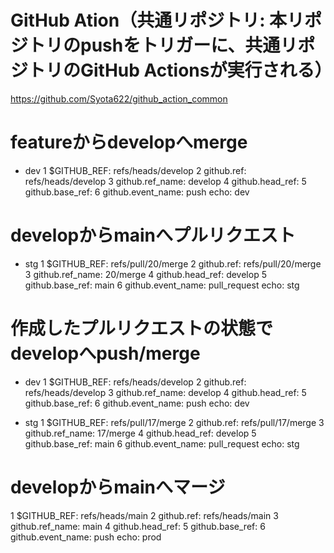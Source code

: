 # GitHub Ation（共通リポジトリ: 本リポジトリのpushをトリガーに、共通リポジトリのGitHub Actionsが実行される）
https://github.com/Syota622/github_action_common

# featureからdevelopへmerge
- dev
1 $GITHUB_REF: refs/heads/develop
2 github.ref: refs/heads/develop
3 github.ref_name: develop
4 github.head_ref:
5 github.base_ref:
6 github.event_name: push
echo: dev

# developからmainへプルリクエスト
- stg
1 $GITHUB_REF: refs/pull/20/merge
2 github.ref: refs/pull/20/merge
3 github.ref_name: 20/merge
4 github.head_ref: develop
5 github.base_ref: main
6 github.event_name: pull_request
echo: stg

# 作成したプルリクエストの状態でdevelopへpush/merge
- dev
1 $GITHUB_REF: refs/heads/develop
2 github.ref: refs/heads/develop
3 github.ref_name: develop
4 github.head_ref:
5 github.base_ref:
6 github.event_name: push
echo: dev

- stg
1 $GITHUB_REF: refs/pull/17/merge
2 github.ref: refs/pull/17/merge
3 github.ref_name: 17/merge
4 github.head_ref: develop
5 github.base_ref: main
6 github.event_name: pull_request
echo: stg

# developからmainへマージ
1 $GITHUB_REF: refs/heads/main
2 github.ref: refs/heads/main
3 github.ref_name: main
4 github.head_ref:
5 github.base_ref:
6 github.event_name: push
echo: prod
